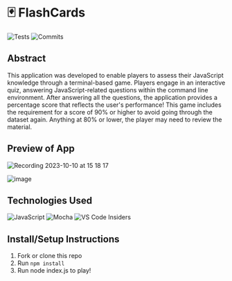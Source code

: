 # 🃏 FlashCards 
![Tests](https://badgen.net/badge/tests/passing/green?icon=github)
![Commits](https://badgen.net/github/last-commit/MaryBruff/flashcards?icon=github)

## Abstract 

This application was developed to enable players to assess their JavaScript knowledge through a terminal-based game. Players engage in an interactive quiz, answering JavaScript-related questions within the command line environment. After answering all the questions, the application provides a percentage score that reflects the user's performance!  This game includes the requirement for a score of 90% or higher to avoid going through the dataset again. Anything at 80% or lower, the player may need to review the material.

## Preview of App



![Recording 2023-10-10 at 15 18 17](https://github.com/MaryBruff/flashcards/assets/128327004/ddf115ea-4399-4338-b9ed-599fc92e8f48)

![image](https://github.com/MaryBruff/flashcards/assets/128327004/e0d758e2-c19b-4153-8cfd-3b3cbd9528b9)


## Technologies Used
![JavaScript](https://img.shields.io/badge/javascript-%23323330.svg?style=for-the-badge&logo=javascript&logoColor=%23F7DF1E)
![Mocha](https://img.shields.io/badge/-mocha-%238D6748?style=for-the-badge&logo=mocha&logoColor=white)
![VS Code Insiders](https://img.shields.io/badge/VS%20Code%20Insiders-35b393.svg?style=for-the-badge&logo=visual-studio-code&logoColor=white)


## Install/Setup Instructions
1. Fork or clone this repo
2. Run `npm install`
3. Run node index.js to play!




